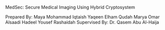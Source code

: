 MedSec:
 Secure Medical Imaging Using Hybrid Cryptosystem

Prepared By:
Maya Mohammad Iqtaish 
Yaqeen Elham Qudah
Marya Omar Alsaadi
Hadeel Yousef Rashaidah
Supervised By:
Dr. Qasem Abu Al-Haija
